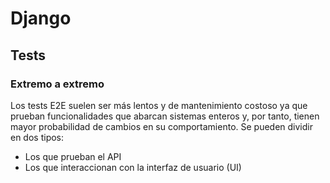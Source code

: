 # Django
## Tests
### Extremo a extremo

Los tests E2E suelen ser más lentos y de mantenimiento costoso ya que prueban funcionalidades que abarcan sistemas enteros y, por tanto, tienen mayor probabilidad de cambios en su comportamiento. Se pueden dividir en dos tipos:

- Los que prueban el API
- Los que interaccionan con la interfaz de usuario (UI)


